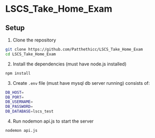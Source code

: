 # LSCS_Take_Home_Exam

## Setup
1. Clone the repository
```bash
git clone https://github.com/Patthethicc/LSCS_Take_Home_Exam
cd LSCS_Take_Home_Exam
```
2. Install the dependencies (must have node.js installed)
```bash
npm install
```
3. Create `.env` file (must have mysql db server running)
consists of:
```bash
DB_HOST=
DB_PORT=
DB_USERNAME=
DB_PASSWORD=
DB_DATABASE=lscs_test
```
4. Run nodemon api.js to start the server
```bash
nodemon api.js
```
